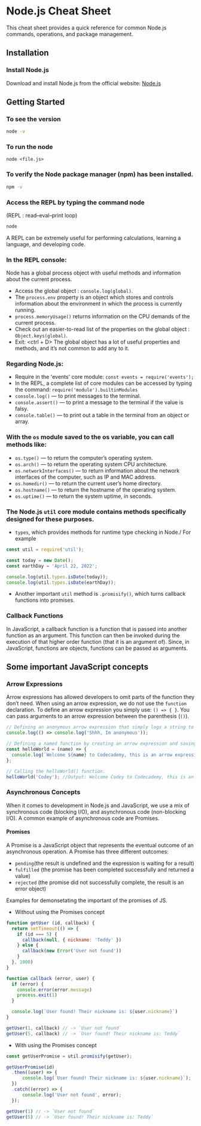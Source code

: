 # Node.js Cheat Sheet

This cheat sheet provides a quick reference for common Node.js commands, operations, and package management.

## Installation

### Install Node.js

Download and install Node.js from the official website: [Node.js](https://nodejs.org/)

## Getting Started

### To see the version
```bash
node -v
```
### To run the node 
```
node <file.js>
```
### To verify the Node package manager (npm) has been installed.
```bash
npm -v
```

### Access the REPL by typing the command node
(REPL : read–eval–print loop)
```bash
node 
```
A REPL can be extremely useful for performing calculations, learning a language, and developing code. 

### In the REPL console:
Node has a global process object with useful methods and information about the current process.
- Access the global object : `console.log(global)`.
- The `process.env` property is an object which stores and controls information about the environment in which the process is currently running. 
- `process.memoryUsage()` returns information on the CPU demands of the current process.
- Check out an easier-to-read list of the properties on the global object : `Object.keys(global)`.
- Exit: <ctrl + D>
The global object has a lot of useful properties and methods, and it’s not common to add any to it.

### Regarding Node.js:
- Require in the 'events' core module: `const events = require('events');`
- In the REPL, a complete list of core modules can be accessed by typing the command: `require('module').builtinModules`
- `console.log()` — to print messages to the terminal.
- `console.assert()` — to print a message to the terminal if the value is falsy.
- `console.table()` — to print out a table in the terminal from an object or array.

### With the `os` module saved to the os variable, you can call methods like:

- `os.type()` — to return the computer’s operating system.
- `os.arch()` — to return the operating system CPU architecture.
- `os.networkInterfaces()` — to return information about the network interfaces of the computer, such as IP and MAC address.
- `os.homedir()` — to return the current user’s home directory.
- `os.hostname()` — to return the hostname of the operating system.
- `os.uptime()` — to return the system uptime, in seconds.

### The Node.js `util` core module contains methods specifically designed for these purposes. 
- `types`, which provides methods for runtime type checking in Node./
For example
```javascript
const util = require('util');

const today = new Date();
const earthDay = 'April 22, 2022';

console.log(util.types.isDate(today));
console.log(util.types.isDate(earthDay));
```
- Another important `util` method is `.promisify()`, which turns callback functions into promises. 

### Callback Functions 

In JavaScript, a callback function is a function that is passed into another function as an argument. This function can then be invoked during the execution of that higher order function (that it is an argument of).
Since, in JavaScript, functions are objects, functions can be passed as arguments.



## Some important JavaScript concepts 
### Arrow Expressions
Arrow expressions has allowed developers to omit parts of the function they don’t need. When using an arrow expression, we do not use the `function` declaration. To define an arrow expression you simply use: `() => { }`. You can pass arguments to an arrow expression between the parenthesis (`()`).
```javascript
// Defining an anonymous arrow expression that simply logs a string to the console.
console.log(() => console.log('Shhh, Im anonymous'));

// Defining a named function by creating an arrow expression and saving it to a const variable helloWorld. 
const helloWorld = (name) => {
  console.log(`Welcome ${name} to Codecademy, this is an arrow expression.`)
};

// Calling the helloWorld() function.
helloWorld('Codey'); //Output: Welcome Codey to Codecademy, this is an Arrow Function Expression.

```
### Asynchronous Concepts
When it comes to development in Node.js and JavaScript, we use a mix of synchronous code (blocking I/O), and asynchronous code (non-blocking I/O). A common example of asynchronous code are Promises.

#### Promises
A Promise is a JavaScript object that represents the eventual outcome of an asynchronous operation. A Promise has three different outcomes: 
- `pending`(the result is undefined and the expression is waiting for a result)
- `fulfilled` (the promise has been completed successfully and returned a value)
- `rejected` (the promise did not successfully complete, the result is an error object)

Examples for demonsetating the important of the promises of JS.


- Without using the Promises concept
```javascript
function getUser (id, callback) {
  return setTimeout(() => {
    if (id === 5) {
      callback(null, { nickname: 'Teddy' })
    } else {
      callback(new Error('User not found'))
    }
  }, 1000)
}

function callback (error, user) {
  if (error) {
    console.error(error.message)
    process.exit(1)
  }

  console.log(`User found! Their nickname is: ${user.nickname}`)
}

getUser(1, callback) // -> `User not found`
getUser(5, callback) // -> `User found! Their nickname is: Teddy`
```
- With using the Promises concept
```javascript
const getUserPromise = util.promisify(getUser);

getUserPromise(id)
  .then((user) => {
      console.log(`User found! Their nickname is: ${user.nickname}`);
  })
  .catch((error) => {
      console.log('User not found', error);
  });

getUser(1) // -> `User not found`
getUser(5) // -> `User found! Their nickname is: Teddy`

```